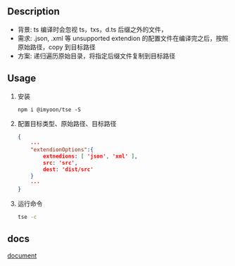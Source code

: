 ## Description

- 背景: ts 编译时会忽视 ts，txs，d.ts 后缀之外的文件，
- 需求: .json, .xml 等 unsupported extendion 的配置文件在编译完之后，按照原始路径，copy 到目标路径
- 方案: 递归遍历原始目录，将指定后缀文件复制到目标路径

## Usage

1. 安装

   ```
   npm i @imyoon/tse -S
   ```

2. 配置目标类型、原始路径、目标路径

   ```tsconfig.json
   {
       ···
       "extendionOptions":{
           extnedions: [ 'json', 'xml' ],
           src: 'src',
           dest: 'dist/src'
       }
       ···
   }
   ```

3. 运行命令
   ```bash
   tse -c
   ```

## docs

[document](./docs/globals.md)
